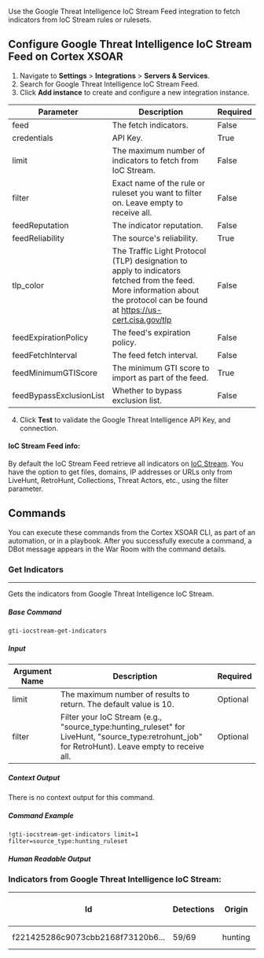 Use the Google Threat Intelligence IoC Stream Feed integration to fetch indicators from IoC Stream rules or rulesets.

## Configure Google Threat Intelligence IoC Stream Feed on Cortex XSOAR

1. Navigate to **Settings** > **Integrations** > **Servers & Services**.
2. Search for Google Threat Intelligence IoC Stream Feed.
3. Click **Add instance** to create and configure a new integration instance.

| **Parameter** | **Description** | **Required** |
| --- | --- | --- |
| feed | The fetch indicators. | False |
| credentials | API Key. | True |
| limit | The maximum number of indicators to fetch from IoC Stream. | False |
| filter | Exact name of the rule or ruleset you want to filter on. Leave empty to receive all. | False |
| feedReputation | The indicator reputation. | False |
| feedReliability | The source's reliability. | True |
| tlp_color | The Traffic Light Protocol (TLP) designation to apply to indicators fetched from the feed. More information about the protocol can be found at https://us-cert.cisa.gov/tlp | False |
| feedExpirationPolicy | The feed's expiration policy. | False |
| feedFetchInterval | The feed fetch interval. | False |
| feedMinimumGTIScore | The minimum GTI score to import as part of the feed. | True |
| feedBypassExclusionList | Whether to bypass exclusion list. | False |

4. Click **Test** to validate the Google Threat Intelligence API Key, and connection.

#### IoC Stream Feed info:
By default the IoC Stream Feed retrieve all indicators on [IoC Stream](https://www.virustotal.com/gui/ioc-notifications). You have the option to get files, domains, IP addresses or URLs only from LiveHunt, RetroHunt, Collections, Threat Actors, etc., using the filter parameter.


## Commands
You can execute these commands from the Cortex XSOAR CLI, as part of an automation, or in a playbook.
After you successfully execute a command, a DBot message appears in the War Room with the command details.

### Get Indicators
***
Gets the indicators from Google Threat Intelligence IoC Stream.

##### Base Command

`gti-iocstream-get-indicators`
##### Input

| **Argument Name** | **Description** | **Required** |
| --- | --- | --- |
| limit | The maximum number of results to return. The default value is 10. | Optional |
| filter | Filter your IoC Stream (e.g., "source_type:hunting_ruleset" for LiveHunt, "source_type:retrohunt_job" for RetroHunt). Leave empty to receive all. | Optional |


##### Context Output

There is no context output for this command.

##### Command Example
```!gti-iocstream-get-indicators limit=1 filter=source_type:hunting_ruleset```


##### Human Readable Output
### Indicators from Google Threat Intelligence IoC Stream:
| Id | Detections | Origin | Sources | Gti Threat Score | Gti Severity | Gti Verdict | Malware Families | Threat Actors |
| --- | --- | --- | --- | --- | --- | --- | --- | --- |
| f221425286c9073cbb2168f73120b6... | 59/69 | hunting | \[hunting_ruleset\] YARA ruleset | 80 | SEVERITY_LOW | VERDICT_MALICIOUS | beacon | SWEED |
